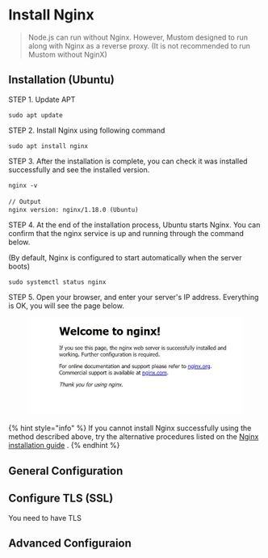 # Install Nginx



> Node.js can run without Nginx. However, Mustom designed to run along with Nginx as a reverse proxy. (It is not recommended to run Mustom without NginX)



## Installation (Ubuntu)



STEP 1. Update APT

```
sudo apt update
```



STEP 2. Install Nginx using following command

```
sudo apt install nginx
```



STEP 3. After the installation is complete, you can check it was installed successfully and see the installed version.

```
nginx -v

// Output
nginx version: nginx/1.18.0 (Ubuntu)
```



STEP 4. At the end of the installation process, Ubuntu starts Nginx. You can confirm that the nginx service is up and running through the command below.

(By default, Nginx is configured to start automatically when the server boots)

```
sudo systemctl status nginx
```



STEP 5. Open your browser, and enter your server's IP address. Everything is OK, you will see the page below.

<figure><img src="../../.gitbook/assets/nginx.JPG" alt=""><figcaption></figcaption></figure>



{% hint style="info" %}
If you cannot install Nginx successfully using the method described above, try the alternative procedures listed on the [Nginx installation guide](https://www.nginx.com/resources/wiki/start/topics/tutorials/install/) .
{% endhint %}





## General Configuration





## Configure TLS (SSL)

You need to have TLS





## Advanced Configuraion
